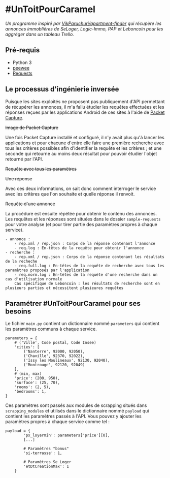 # \#UnToitPourCaramel
_Un programme inspiré par [VikParuchuri/apartment-finder](https://github.com/VikParuchuri/apartment-finder) 
qui récupère les annonces immoblières de SeLoger, Logic-Immo, PAP et Leboncoin pour les aggréger dans un tableau
Trello._

## Pré-requis
* Python 3
* [peewee](http://docs.peewee-orm.com/en/latest/)
* [Requests](https://requests.readthedocs.io/en/master/)

## Le processus d'ingénierie inversée
Puisque les sites exploités ne proposent pas publiquement d'API permettant de récupérer les annonces,
il m'a fallu étudier les requêtes effectuées et les réponses reçues par les applications Android de
ces sites à l'aide de [Packet Capture](https://play.google.com/store/apps/details?id=app.greyshirts.sslcapture).

~~Image de Packet Capture~~

Une fois Packet Capture installé et configuré, il n'y avait plus qu'à lancer les applications et pour chacune
d'entre elle faire une première recherche avec tous les critères possibles afin d'identifier la requête et
les critères ; et une seconde qui retourne au moins deux résultat pour pouvoir étudier l'objet retourné par
l'API.

~~Requête avec tous les paramètres~~

~~Une réponse~~

Avec ces deux informations, on sait donc comment interroger le service avec les critères que l'on souhaite et
quelle réponse il renvoit.

~~Requête d'une annonce~~

La procédure est ensuite répétée pour obtenir le contenu des annonces. Les requêtes et les réponses sont situées
dans le dossier `sample-requests` pour votre analyse (et pour tirer partie des paramètres propres à chaque service).
```
- annonce :
    - rep.xml / rep.json : Corps de la réponse contenant l'annonce
    - req.log : En-têtes de la requête pour obtenir l'annonce
- recherche :
    - rep.xml / rep.json : Corps de la réponse contenant les résultats de la recheche
    - req.full.log : En-têtes de la requête de recherche avec tous les paramètres proposés par l'application
    - req.norm.log : En-têtes de la requête d'une recherche dans un cas d'utilisation normale
    Cas spécifique de Leboncoin : les résultats de recherche sont en plusieurs parties et nécessitent plusieures requêtes
```

## Paramétrer \#UnToitPourCaramel pour ses besoins
Le fichier `main.py` contient un dictionnaire nommé `parameters` qui contient les paramètres communs à chaque service.
```
parameters = {
    # ('Ville', Code postal, Code Insee)
    'cities': [
        ('Nanterre', 92000, 92050),
        ('Chaville', 92370, 92022),
        ('Issy les Moulineaux', 92130, 92040),
        ('Montrouge', 92120, 92049)
    ],
    # (min, max)
    'price': (200, 950),
    'surface': (25, 70),
    'rooms': (2, 5),
    'bedrooms': 1,
}
```
Ces paramètres sont passés aux modules de scrapping situés dans `scrapping_modules` et utilisés dans le dictionnaire
nommé `payload` qui contient les paramètres passés à l'API. Vous pouvez y ajouter les paramètres propres à chaque
service comme tel :
```
payload = {
        'px_loyermin': parameters['price'][0],
        [...]

        # Paramètres "bonus"
        'si-terrasse': 1,

        # Paramètres Se Loger
        'etDtCreationMax': 1
    }
```